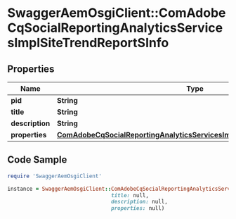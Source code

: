# SwaggerAemOsgiClient::ComAdobeCqSocialReportingAnalyticsServicesImplSiteTrendReportSInfo

## Properties

Name | Type | Description | Notes
------------ | ------------- | ------------- | -------------
**pid** | **String** |  | [optional] 
**title** | **String** |  | [optional] 
**description** | **String** |  | [optional] 
**properties** | [**ComAdobeCqSocialReportingAnalyticsServicesImplSiteTrendReportSProperties**](ComAdobeCqSocialReportingAnalyticsServicesImplSiteTrendReportSProperties.md) |  | [optional] 

## Code Sample

```ruby
require 'SwaggerAemOsgiClient'

instance = SwaggerAemOsgiClient::ComAdobeCqSocialReportingAnalyticsServicesImplSiteTrendReportSInfo.new(pid: null,
                                 title: null,
                                 description: null,
                                 properties: null)
```


